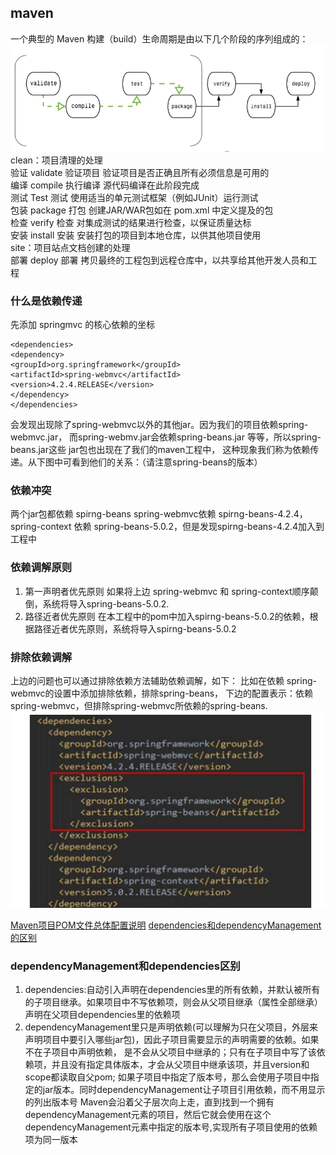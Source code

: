 ## maven
一个典型的 Maven 构建（build）生命周期是由以下几个阶段的序列组成的：  
![img.png](img.png)
clean：项目清理的处理  
验证 validate	验证项目	验证项目是否正确且所有必须信息是可用的  
编译 compile	执行编译	源代码编译在此阶段完成  
测试 Test	测试	使用适当的单元测试框架（例如JUnit）运行测试    
包装 package	打包	创建JAR/WAR包如在 pom.xml 中定义提及的包  
检查 verify	检查	对集成测试的结果进行检查，以保证质量达标  
安装 install	安装	安装打包的项目到本地仓库，以供其他项目使用  
site：项目站点文档创建的处理  
部署 deploy	部署	拷贝最终的工程包到远程仓库中，以共享给其他开发人员和工程  

### 什么是依赖传递
先添加 springmvc 的核心依赖的坐标
```shell
<dependencies>
<dependency>
<groupId>org.springframework</groupId>
<artifactId>spring-webmvc</artifactId>
<version>4.2.4.RELEASE</version>
</dependency>
</dependencies>
```
会发现出现除了spring-webmvc以外的其他jar。因为我们的项目依赖spring-webmvc.jar，
而spring-webmv.jar会依赖spring-beans.jar 等等，所以spring-beans.jar这些 jar包也出现在了我们的maven工程中，
这种现象我们称为依赖传递。从下图中可看到他们的关系：（请注意spring-beans的版本）

### 依赖冲突
两个jar包都依赖 spirng-beans
spring-webmvc依赖 spirng-beans-4.2.4，
spring-context 依赖 spring-beans-5.0.2，但是发现spirng-beans-4.2.4加入到工程中

### 依赖调解原则
1. 第一声明者优先原则
   如果将上边 spring-webmvc 和 spring-context顺序颠倒，系统将导入spring-beans-5.0.2.
2. 路径近者优先原则
   在本工程中的pom中加入spirng-beans-5.0.2的依赖，根据路径近者优先原则，系统将导入spirng-beans-5.0.2

### 排除依赖调解
上边的问题也可以通过排除依赖方法辅助依赖调解，如下：
比如在依赖 spring-webmvc的设置中添加排除依赖，排除spring-beans，
下边的配置表示：依赖spring-webmvc，但排除spring-webmvc所依赖的spring-beans.
![img_1.png](img_1.png)


[Maven项目POM文件总体配置说明](https://blog.csdn.net/qq_37726813/article/details/127812807)
[dependencies和dependencyManagement的区别](https://blog.csdn.net/ITWANGBOIT/article/details/107235225)


### dependencyManagement和dependencies区别
1. dependencies:自动引入声明在dependencies里的所有依赖，并默认被所有的子项目继承。如果项目中不写依赖项，则会从父项目继承（属性全部继承）声明在父项目dependencies里的依赖项  
2. dependencyManagement里只是声明依赖(可以理解为只在父项目，外层来声明项目中要引入哪些jar包)，因此子项目需要显示的声明需要的依赖。如果不在子项目中声明依赖， 是不会从父项目中继承的；只有在子项目中写了该依赖项，并且没有指定具体版本，才会从父项目中继承该项，并且version和scope都读取自父pom;
   如果子项目中指定了版本号，那么会使用子项目中指定的jar版本。同时dependencyManagement让子项目引用依赖，而不用显示的列出版本号
   Maven会沿着父子层次向上走，直到找到一个拥有dependencyManagement元素的项目，然后它就会使用在这个dependencyManagement元素中指定的版本号,实现所有子项目使用的依赖项为同一版本

